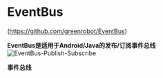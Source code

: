 # EventBus
<EventBus>(https://github.com/greenrobot/EventBus)

**EventBus是适用于Android/Java的发布/订阅事件总线**
![EventBus-Publish-Subscribe](https://user-images.githubusercontent.com/99581158/168569821-18504282-1afa-4289-ba9d-a45364855af5.png)

**事件总线**

